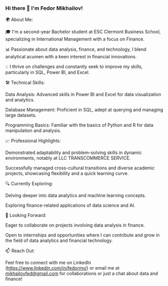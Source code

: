 ### Hi there 👋 I'm Fedor Mikhailov!

🌍 About Me:

🎓 I'm a second-year Bachelor student at ESC Clermont Business School, specializing in International Management with a focus on Finance.

📊 Passionate about data analysis, finance, and technology, I blend analytical acumen with a keen interest in financial innovations.

💡 I thrive on challenges and constantly seek to improve my skills, particularly in SQL, Power BI, and Excel.


🛠 Technical Skills:

Data Analysis: Advanced skills in Power BI and Excel for data visualization and analytics.

Database Management: Proficient in SQL, adept at querying and managing large datasets.

Programming Basics: Familiar with the basics of Python and R for data manipulation and analysis.


📈 Professional Highlights:

Demonstrated adaptability and problem-solving skills in dynamic environments, notably at LLC TRANSCOMMERCE SERVICE.

Successfully managed cross-cultural transitions and diverse academic projects, showcasing flexibility and a quick learning curve.


🔍 Currently Exploring:

Delving deeper into data analytics and machine learning concepts.

Exploring finance-related applications of data science and AI.


🤝 Looking Forward:

Eager to collaborate on projects involving data analysis in finance.

Open to internships and opportunities where I can contribute and grow in the field of data analytics and financial technology.


📫 Reach Out:

Feel free to connect with me on LinkedIn (https://www.linkedin.com/in/fedormv/) or email me at mikhailovfed@gmail.com for collaborations or just a chat about data and finance!


